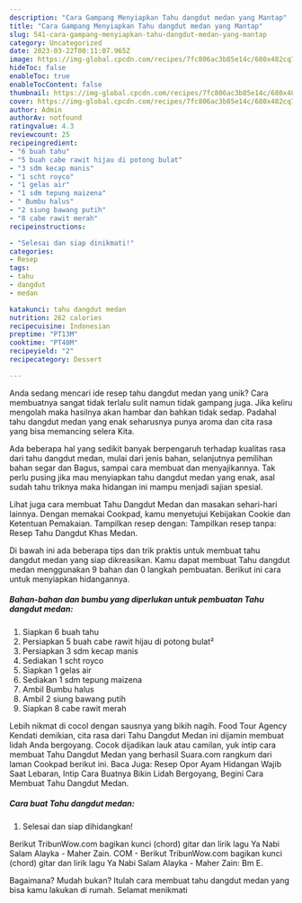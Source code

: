 ```yaml
---
description: "Cara Gampang Menyiapkan Tahu dangdut medan yang Mantap"
title: "Cara Gampang Menyiapkan Tahu dangdut medan yang Mantap"
slug: 541-cara-gampang-menyiapkan-tahu-dangdut-medan-yang-mantap
category: Uncategorized
date: 2023-03-22T00:11:07.965Z
image: https://img-global.cpcdn.com/recipes/7fc806ac3b85e14c/680x482cq70/tahu-dangdut-medan-foto-resep-utama.jpg
hideToc: false
enableToc: true
enableTocContent: false
thumbnail: https://img-global.cpcdn.com/recipes/7fc806ac3b85e14c/680x482cq70/tahu-dangdut-medan-foto-resep-utama.jpg
cover: https://img-global.cpcdn.com/recipes/7fc806ac3b85e14c/680x482cq70/tahu-dangdut-medan-foto-resep-utama.jpg
author: Admin
authorAv: notfound
ratingvalue: 4.3
reviewcount: 25
recipeingredient:
- "6 buah tahu"
- "5 buah cabe rawit hijau di potong bulat"
- "3 sdm kecap manis"
- "1 scht royco"
- "1 gelas air"
- "1 sdm tepung maizena"
- " Bumbu halus"
- "2 siung bawang putih"
- "8 cabe rawit merah"
recipeinstructions:

- "Selesai dan siap dinikmati!"
categories:
- Resep
tags:
- tahu
- dangdut
- medan

katakunci: tahu dangdut medan 
nutrition: 262 calories
recipecuisine: Indonesian
preptime: "PT13M"
cooktime: "PT40M"
recipeyield: "2"
recipecategory: Dessert

---
```





Anda sedang mencari ide resep tahu dangdut medan yang unik? Cara membuatnya sangat tidak terlalu sulit namun tidak gampang juga. Jika keliru mengolah maka hasilnya akan hambar dan bahkan tidak sedap. Padahal tahu dangdut medan yang enak seharusnya punya aroma dan cita rasa yang bisa memancing selera Kita.





Ada beberapa hal yang sedikit banyak berpengaruh terhadap kualitas rasa dari tahu dangdut medan, mulai dari jenis bahan, selanjutnya pemilihan bahan segar dan Bagus, sampai cara membuat dan menyajikannya. Tak perlu pusing jika mau menyiapkan tahu dangdut medan yang enak,      asal sudah tahu triknya maka hidangan ini mampu menjadi sajian spesial.














Lihat juga cara membuat Tahu Dangdut Medan dan masakan sehari-hari lainnya. Dengan memakai Cookpad, kamu menyetujui Kebijakan Cookie dan Ketentuan Pemakaian. Tampilkan resep dengan: Tampilkan resep tanpa: Resep Tahu Dangdut Khas Medan.






Di bawah ini ada beberapa tips dan trik praktis untuk membuat tahu dangdut medan yang siap dikreasikan. Kamu dapat membuat Tahu dangdut medan menggunakan 9 bahan dan 0 langkah pembuatan. Berikut ini cara untuk menyiapkan hidangannya.

<!--inarticleads1-->

##### Bahan-bahan dan bumbu yang diperlukan untuk pembuatan Tahu dangdut medan:

1. Siapkan 6 buah tahu
1. Persiapkan 5 buah cabe rawit hijau di potong bulat²
1. Persiapkan 3 sdm kecap manis
1. Sediakan 1 scht royco
1. Siapkan 1 gelas air
1. Sediakan 1 sdm tepung maizena
1. Ambil  Bumbu halus
1. Ambil 2 siung bawang putih
1. Siapkan 8 cabe rawit merah


Lebih nikmat di cocol dengan sausnya yang bikih nagih. Food Tour Agency Kendati demikian, cita rasa dari Tahu Dangdut Medan ini dijamin membuat lidah Anda bergoyang. Cocok dijadikan lauk atau camilan, yuk intip cara membuat Tahu Dangdut Medan yang berhasil Suara.com rangkum dari laman Cookpad berikut ini. Baca Juga: Resep Opor Ayam Hidangan Wajib Saat Lebaran, Intip Cara Buatnya Bikin Lidah Bergoyang, Begini Cara Membuat Tahu Dangdut Medan. 

<!--inarticleads2-->

##### Cara buat Tahu dangdut medan:


1. Selesai dan siap dihidangkan!

Berikut TribunWow.com bagikan kunci (chord) gitar dan lirik lagu Ya Nabi Salam Alayka - Maher Zain. COM - Berikut TribunWow.com bagikan kunci (chord) gitar dan lirik lagu Ya Nabi Salam Alayka - Maher Zain: Bm E. 

Bagaimana? Mudah bukan? Itulah cara membuat tahu dangdut medan yang bisa kamu lakukan di rumah. Selamat menikmati
